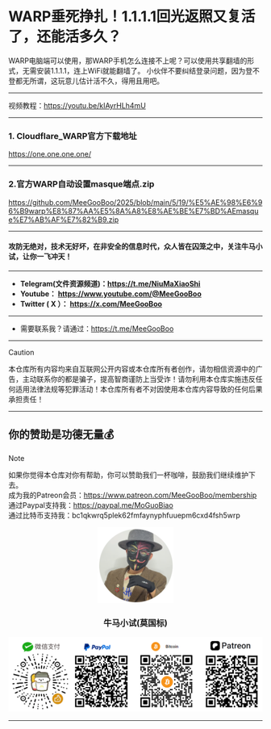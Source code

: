 # WARP垂死挣扎！1.1.1.1回光返照又复活了，还能活多久？

WARP电脑端可以使用，那WARP手机怎么连接不上呢？可以使用共享翻墙的形式，无需安装1.1.1.1，连上WiFi就能翻墙了。 小伙伴不要纠结登录问题，因为登不登都无所谓，这玩意儿估计活不久，得用且用吧。

****

视频教程：https://youtu.be/kIAyrHLh4mU

****

### 1. Cloudflare_WARP官方下载地址

https://one.one.one.one/

****

### 2.官方WARP自动设置masque端点.zip

https://github.com/MeeGooBoo/2025/blob/main/5/19/%E5%AE%98%E6%96%B9warp%E8%87%AA%E5%8A%A8%E8%AE%BE%E7%BD%AEmasque%E7%AB%AF%E7%82%B9.zip





























****

#### 攻防无绝对，技术无好坏，在非安全的信息时代，众人皆在囚笼之中，关注牛马小试，让你一飞冲天！

****

- **Telegram(文件资源频道)：https://t.me/NiuMaXiaoShi**
- **Youtube：  https://www.youtube.com/@MeeGooBoo**
- **Twitter ( X ）：  https://x.com/MeeGooBoo**

****
- 需要联系我？请通过：https://t.me/MeeGooBoo
****

> [!CAUTION]
>
> 本仓库所有内容均来自互联网公开内容或本仓库所有者创作，请勿相信资源中的广告，主动联系你的都是骗子，提高智商谨防上当受诈！请勿利用本仓库实施违反任何适用法律法规等犯罪活动！本仓库所有者不对因使用本仓库内容导致的任何后果承担责任！

****

## 你的赞助是功德无量💰

> [!NOTE]
>
> 如果你觉得本仓库对你有帮助，你可以赞助我们一杯咖啡，鼓励我们继续维护下去。<br>
> 成为我的Patreon会员：https://www.patreon.com/MeeGooBoo/membership<br>
> 通过Paypal支持我：https://paypal.me/MoGuoBiao<br>
> 通过比特币支持我：bc1qkwrq5plek62fmfaynyphfuuepm6cxd4fsh5wrp



<p align="center" >
    <img src="https://raw.githubusercontent.com/MeeGooBoo/2025/refs/heads/main/static/imgs/logo.png" width="150">
    <h3 align="center">牛马小试(莫国标)</h3>
    <p align="center">
        <img src="https://raw.githubusercontent.com/MeeGooBoo/2025/refs/heads/main/static/imgs/pays.png">
    </p>
</p>

****
